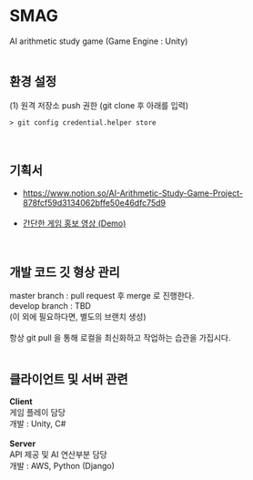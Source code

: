 # SMAG
AI arithmetic study game
(Game Engine : Unity)
<br><br>

## 환경 설정
(1) 원격 저장소 push 권한 (git clone 후 아래를 입력)
```
> git config credential.helper store
```
<br>

## 기획서
* https://www.notion.so/AI-Arithmetic-Study-Game-Project-878fcf59d3134062bffe50e46dfc75d9
<br><br>
* [간단한 게임 홍보 영상 (Demo)](https://github.com/Team-SMAG/SMAG/blob/master/%EA%B2%8C%EC%9E%84%ED%99%8D%EB%B3%B4%EC%98%81%EC%83%81.mp4)
<br>

## 개발 코드 깃 형상 관리
master branch : pull request 후 merge 로 진행한다. <br>
develop branch : TBD <br>
(이 외에 필요하다면, 별도의 브랜치 생성) <br><br>
항상 git pull 을 통해 로컬을 최신화하고 작업하는 습관을 가집시다. <br><br>

## 클라이언트 및 서버 관련 
__Client__ <br>
게임 플레이 담당 <br>
개발 : Unity, C# <br><br>
__Server__ <br>
API 제공 및 AI 연산부분 담당 <br>
개발 : AWS, Python (Django)
